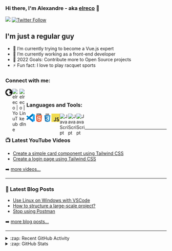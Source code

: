 ### Hi there, I'm Alexandre - aka [elreco][website] 👋

[![
](https://img.shields.io/website?label=elreco.fr&style=for-the-badge&url=https%3A%2F%2Felreco.fr)](https://elreco.fr)
[![Twitter Follow](https://img.shields.io/twitter/follow/el__reco?color=1DA1F2&logo=twitter&style=for-the-badge)](https://twitter.com/intent/follow?original_referer=https%3A%2F%2Fgithub.com%2FcodeSTACKr&screen_name=codeSTACKr)

## I'm just a regular guy

- 🌱 I’m currently trying to become a Vue.js expert
- 👯 I’m currently working as a front-end developer
- 🥅 2022 Goals: Contribute more to Open Source projects
- ⚡ Fun fact: I love to play racquet sports

### Connect with me:

[<img align="left" alt="elreco.fr" width="22px" src="https://raw.githubusercontent.com/iconic/open-iconic/master/svg/globe.svg" />][website]
[<img align="left" alt="elreco | YouTube" width="22px" src="https://cdn.jsdelivr.net/npm/simple-icons@v3/icons/youtube.svg" />][youtube]
[<img align="left" alt="elreco | LinkedIn" width="22px" src="https://cdn.jsdelivr.net/npm/simple-icons@v3/icons/linkedin.svg" />][linkedin]

<br />

### Languages and Tools:

<img align="left" alt="Visual Studio Code" width="26px" src="https://raw.githubusercontent.com/github/explore/80688e429a7d4ef2fca1e82350fe8e3517d3494d/topics/visual-studio-code/visual-studio-code.png" />
<img align="left" alt="HTML5" width="26px" src="https://raw.githubusercontent.com/github/explore/80688e429a7d4ef2fca1e82350fe8e3517d3494d/topics/html/html.png" />
<img align="left" alt="CSS3" width="26px" src="https://raw.githubusercontent.com/github/explore/80688e429a7d4ef2fca1e82350fe8e3517d3494d/topics/css/css.png" />
<img align="left" alt="JavaScript" width="26px" src="https://raw.githubusercontent.com/github/explore/80688e429a7d4ef2fca1e82350fe8e3517d3494d/topics/javascript/javascript.png" />
<img align="left" alt="JavaScript" width="26px" src="https://user-images.githubusercontent.com/42843594/136847638-e823ddac-ff7d-4429-8499-8bbee63dcf2b.png" />
<img align="left" alt="JavaScript" width="26px" src="https://user-images.githubusercontent.com/42843594/136847644-9760513e-a05c-40fa-831d-c981fbe221c7.png" />
<img align="left" alt="JavaScript" width="26px" src="https://user-images.githubusercontent.com/42843594/136847817-e638079b-d0f9-4b79-8895-45137c6f5c12.png" />


<br />
<br />

---

### 📺 Latest YouTube Videos

<!-- YOUTUBE:START -->
- [Create a simple card component using Tailwind CSS](https://www.youtube.com/watch?v=CnCgYH3KEaY)
- [Create a login page using Tailwind CSS](https://www.youtube.com/watch?v=YYhQV2lUhbQ)
<!-- YOUTUBE:END -->

➡️ [more videos...](https://www.youtube.com/channel/UCOxGj3-EjIvFto6qgx4HlkQ)

---

### 📕 Latest Blog Posts

<!-- BLOG-POST-LIST:START -->
- [Use Linux on Windows with VSCode](https://www.gaucode.fr/article/transverse/utilisez-linux-sur-windows-grace-a-vscode)
- [How to structure a large-scale project?](https://www.gaucode.fr/article/transverse/comment-structurer-un-projet-vue-de-grande-envergure)
- [Stop using Postman](https://www.gaucode.fr/article/transverse/arretez-d-utiliser-postman)
<!-- BLOG-POST-LIST:END -->

➡️ [more blog posts...](https://www.gaucode.fr/auteur/Alexandre%20Le%20Corre)

---

<details>
  <summary>:zap: Recent GitHub Activity</summary>
  
<!--START_SECTION:activity-->
1. 🗣 Commented on [#149](https://github.com/getsentry/sentry-cordova/issues/149) in [getsentry/sentry-cordova](https://github.com/getsentry/sentry-cordova)
2. 🗣 Commented on [#3](https://github.com/apexcharts/vue3-apexcharts/issues/3) in [apexcharts/vue3-apexcharts](https://github.com/apexcharts/vue3-apexcharts)
3. 🗣 Commented on [#6](https://github.com/XenoX/Gaucode-blog/issues/6) in [XenoX/Gaucode-blog](https://github.com/XenoX/Gaucode-blog)
4. 💪 Opened PR [#20](https://github.com/XenoX/Gaucode-blog/pull/20) in [XenoX/Gaucode-blog](https://github.com/XenoX/Gaucode-blog)
5. 💪 Opened PR [#5](https://github.com/XenoX/Gaucode-blog/pull/5) in [XenoX/Gaucode-blog](https://github.com/XenoX/Gaucode-blog)
<!--END_SECTION:activity-->

</details>

<details>
  <summary>:zap: GitHub Stats</summary>

  [![Elreco's GitHub stats](https://github-readme-stats.vercel.app/api?username=elreco)](https://github.com/elreco)
</details>

[website]: https://elreco.fr
[youtube]: https://www.youtube.com/channel/UCOxGj3-EjIvFto6qgx4HlkQ
[linkedin]: https://linkedin.com/in/alexandre-le-corre
